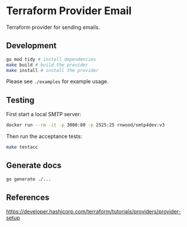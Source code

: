 # Terraform Provider Email

Terraform provider for sending emails.

## Development

```bash
go mod tidy # install dependencies
make build # build the provider
make install # install the provider
```

Please see `./examples` for example usage.

## Testing

First start a local SMTP server:

```bash
docker run --rm -it -p 3000:80 -p 2525:25 rnwood/smtp4dev:v3
```

Then run the acceptance tests:

```bash
make testacc
```

## Generate docs

```bash
go generate ./...
```

## References

https://developer.hashicorp.com/terraform/tutorials/providers/provider-setup